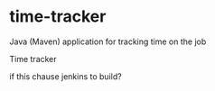 # time-tracker
Java (Maven) application for tracking time on the job

Time tracker


if this chause jenkins to build?
